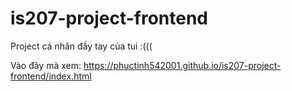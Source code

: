 ﻿# is207-project-frontend
Project cá nhân đầy tay của tui :(((

Vào đây mà xem:
https://phuctinh542001.github.io/is207-project-frontend/index.html
